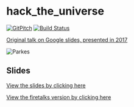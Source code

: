 # hack_the_universe

[![GitPitch](https://gitpitch.com/assets/badge.svg)](https://gitpitch.com/hotpeppersec/hack_the_universe/master) [![Build Status](https://travis-ci.com/hotpeppersec/hack_the_universe.svg?branch=master)](https://travis-ci.com/hotpeppersec/hack_the_universe)

[Original talk on Google slides, presented in 2017](https://docs.google.com/presentation/d/15SsmWDigwKuY_t6yHhm1zHls5Sz6r3hq3XSGUgyuw-M/)

![Parkes](https://github.com/hotpeppersec/hack_the_universe/blob/master/assets/img/Parkes_radio_telescope.jpg)

## Slides

[View the slides by clicking here](https://gitpitch.com/hotpeppersec/hack_the_universe/)

[View the firetalks version by clicking here](https://gitpitch.com/hotpeppersec/hack_the_universe/master?p=shmoo_firetalks)
